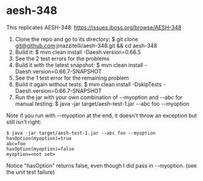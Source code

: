 # aesh-348

This replicates AESH-348: https://issues.jboss.org/browse/AESH-348

1. Clone the repo and go to its directory:
   $ git clone git@github.com:jmazzitelli/aesh-348.git && cd aesh-348
2. Build it:
   $ mvn clean install -Daesh.version=0.66.5
3. See the 2 test errors for the problems
4. Build it with the latest snapshot:
   $ mvn clean install -Daesh.version=0.66.7-SNAPSHOT
5. See the 1 test error for the remaining problem
6. Build it again without tests:
   $ mvn clean install -DskipTests -Daesh.version=0.66.7-SNAPSHOT
7. Run the jar with your own combination of --myoption and --abc for manual testing:
   $ java -jar target/aesh-test-1.jar --abc foo --myoption

Note if you run with --myoption at the end, it doesn't throw an exception but still isn't right:

````
$ java -jar target/aesh-test-1.jar --abc foo --myoption
hasOption(myoption)=true
abc=foo
hasOption(myoption)=false
myoption=<not set>
````

Notice "hasOption" returns false, even though I did pass in --myoption. (see the unit test failure)
